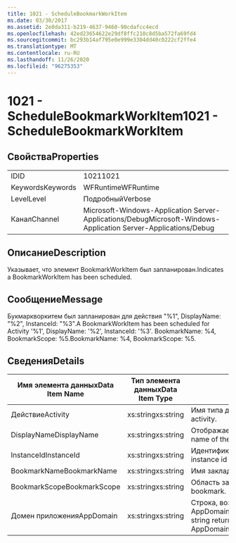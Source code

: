 ```yaml
---
title: 1021 - ScheduleBookmarkWorkItem
ms.date: 03/30/2017
ms.assetid: 2e0da311-b219-4637-9460-90cdafcc4ecd
ms.openlocfilehash: 42ed23654622e29df8ffc210c8d5ba572fa69fd4
ms.sourcegitcommit: bc293b14af795e0e999e3304dd40c0222cf2ffe4
ms.translationtype: MT
ms.contentlocale: ru-RU
ms.lasthandoff: 11/26/2020
ms.locfileid: "96275353"
---
```

# <a name="1021---schedulebookmarkworkitem"></a><span data-ttu-id="f68b0-102">1021 - ScheduleBookmarkWorkItem</span><span class="sxs-lookup"><span data-stu-id="f68b0-102">1021 - ScheduleBookmarkWorkItem</span></span>

## <a name="properties"></a><span data-ttu-id="f68b0-103">Свойства</span><span class="sxs-lookup"><span data-stu-id="f68b0-103">Properties</span></span>  
  
|||  
|-|-|  
|<span data-ttu-id="f68b0-104">ID</span><span class="sxs-lookup"><span data-stu-id="f68b0-104">ID</span></span>|<span data-ttu-id="f68b0-105">1021</span><span class="sxs-lookup"><span data-stu-id="f68b0-105">1021</span></span>|  
|<span data-ttu-id="f68b0-106">Keywords</span><span class="sxs-lookup"><span data-stu-id="f68b0-106">Keywords</span></span>|<span data-ttu-id="f68b0-107">WFRuntime</span><span class="sxs-lookup"><span data-stu-id="f68b0-107">WFRuntime</span></span>|  
|<span data-ttu-id="f68b0-108">Level</span><span class="sxs-lookup"><span data-stu-id="f68b0-108">Level</span></span>|<span data-ttu-id="f68b0-109">Подробный</span><span class="sxs-lookup"><span data-stu-id="f68b0-109">Verbose</span></span>|  
|<span data-ttu-id="f68b0-110">Канал</span><span class="sxs-lookup"><span data-stu-id="f68b0-110">Channel</span></span>|<span data-ttu-id="f68b0-111">Microsoft-Windows-Application Server-Applications/Debug</span><span class="sxs-lookup"><span data-stu-id="f68b0-111">Microsoft-Windows-Application Server-Applications/Debug</span></span>|  
  
## <a name="description"></a><span data-ttu-id="f68b0-112">Описание</span><span class="sxs-lookup"><span data-stu-id="f68b0-112">Description</span></span>  

 <span data-ttu-id="f68b0-113">Указывает, что элемент BookmarkWorkItem был запланирован.</span><span class="sxs-lookup"><span data-stu-id="f68b0-113">Indicates a BookmarkWorkItem has been scheduled.</span></span>  
  
## <a name="message"></a><span data-ttu-id="f68b0-114">Сообщение</span><span class="sxs-lookup"><span data-stu-id="f68b0-114">Message</span></span>  

 <span data-ttu-id="f68b0-115">Букмаркворкитем был запланирован для действия "%1", DisplayName: "%2", InstanceId: "%3".</span><span class="sxs-lookup"><span data-stu-id="f68b0-115">A BookmarkWorkItem has been scheduled for Activity '%1', DisplayName: '%2', InstanceId: '%3'.</span></span>  <span data-ttu-id="f68b0-116">BookmarkName: %4, BookmarkScope: %5.</span><span class="sxs-lookup"><span data-stu-id="f68b0-116">BookmarkName: %4, BookmarkScope: %5.</span></span>  
  
## <a name="details"></a><span data-ttu-id="f68b0-117">Сведения</span><span class="sxs-lookup"><span data-stu-id="f68b0-117">Details</span></span>  
  
|<span data-ttu-id="f68b0-118">Имя элемента данных</span><span class="sxs-lookup"><span data-stu-id="f68b0-118">Data Item Name</span></span>|<span data-ttu-id="f68b0-119">Тип элемента данных</span><span class="sxs-lookup"><span data-stu-id="f68b0-119">Data Item Type</span></span>|<span data-ttu-id="f68b0-120">Описание</span><span class="sxs-lookup"><span data-stu-id="f68b0-120">Description</span></span>|  
|--------------------|--------------------|-----------------|  
|<span data-ttu-id="f68b0-121">Действие</span><span class="sxs-lookup"><span data-stu-id="f68b0-121">Activity</span></span>|<span data-ttu-id="f68b0-122">xs:string</span><span class="sxs-lookup"><span data-stu-id="f68b0-122">xs:string</span></span>|<span data-ttu-id="f68b0-123">Имя типа действия.</span><span class="sxs-lookup"><span data-stu-id="f68b0-123">The type name of the activity.</span></span>|  
|<span data-ttu-id="f68b0-124">DisplayName</span><span class="sxs-lookup"><span data-stu-id="f68b0-124">DisplayName</span></span>|<span data-ttu-id="f68b0-125">xs:string</span><span class="sxs-lookup"><span data-stu-id="f68b0-125">xs:string</span></span>|<span data-ttu-id="f68b0-126">Отображаемое имя действия.</span><span class="sxs-lookup"><span data-stu-id="f68b0-126">The display name of the activity.</span></span>|  
|<span data-ttu-id="f68b0-127">InstanceId</span><span class="sxs-lookup"><span data-stu-id="f68b0-127">InstanceId</span></span>|<span data-ttu-id="f68b0-128">xs:string</span><span class="sxs-lookup"><span data-stu-id="f68b0-128">xs:string</span></span>|<span data-ttu-id="f68b0-129">Идентификатор экземпляра действия.</span><span class="sxs-lookup"><span data-stu-id="f68b0-129">The instance id of the activity.</span></span>|  
|<span data-ttu-id="f68b0-130">BookmarkName</span><span class="sxs-lookup"><span data-stu-id="f68b0-130">BookmarkName</span></span>|<span data-ttu-id="f68b0-131">xs:string</span><span class="sxs-lookup"><span data-stu-id="f68b0-131">xs:string</span></span>|<span data-ttu-id="f68b0-132">Имя закладки.</span><span class="sxs-lookup"><span data-stu-id="f68b0-132">The name of the bookmark.</span></span>|  
|<span data-ttu-id="f68b0-133">BookmarkScope</span><span class="sxs-lookup"><span data-stu-id="f68b0-133">BookmarkScope</span></span>|<span data-ttu-id="f68b0-134">xs:string</span><span class="sxs-lookup"><span data-stu-id="f68b0-134">xs:string</span></span>|<span data-ttu-id="f68b0-135">Область закладки.</span><span class="sxs-lookup"><span data-stu-id="f68b0-135">The scope of the bookmark.</span></span>|  
|<span data-ttu-id="f68b0-136">Домен приложения</span><span class="sxs-lookup"><span data-stu-id="f68b0-136">AppDomain</span></span>|<span data-ttu-id="f68b0-137">xs:string</span><span class="sxs-lookup"><span data-stu-id="f68b0-137">xs:string</span></span>|<span data-ttu-id="f68b0-138">Строка, возвращаемая AppDomain.CurrentDomain.FriendlyName.</span><span class="sxs-lookup"><span data-stu-id="f68b0-138">The string returned by AppDomain.CurrentDomain.FriendlyName.</span></span>|
